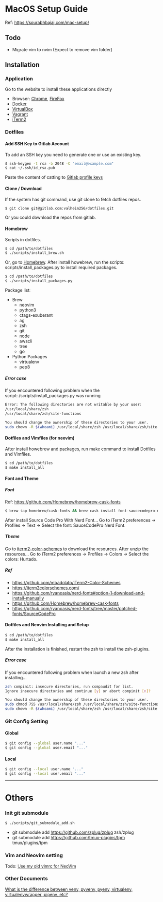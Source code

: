 # MacOS Setup Guide
Ref: https://sourabhbajaj.com/mac-setup/

## Todo
* Migrate vim to nvim (Expect to remove vim folder)

## Installation
### Application
Go to the website to install these applications directly
* Browser: [Chrome], [FireFox]
* [Docker]
* [VirtualBox]
* [Vagrant]
* [iTerm2]

### Dotfiles
#### Add SSH Key to Gitlab Account
To add an SSH key you need to generate one or use an existing key.
```sh
$ ssh-keygen -t rsa -b 2048 -C "email@example.com"
$ cat ~/.ssh/id_rsa.pub
```
Paste the content of catting to [Gitlab profile keys]
#### Clone / Download
If the system has git command, use git clone to fetch dotfiles repos.
```sh
$ git clone git@gitlab.com:valhein256/dotfiles.git
```
Or you could download the repos from gitlab.

#### Homebrew
Scripts in dotfiles.
```sh
$ cd /path/to/dotfiles
$ ./scripts/install_brew.sh
```
Or, go to [Homebrew].
After install howebrew, run the scripts: scripts/install_packages.py to install required packages.
```sh
$ cd /path/to/dotfiles
$ ./scripts/install_packages.py
```
Package list:
* Brew
    * neovim 
    * python3 
    * ctags-exuberant 
    * ag 
    * zsh 
    * git 
    * node 
    * awscli 
    * tree 
    * go
* Python Packages
    * virtualenv
    * pep8

##### Error case
If you encountered following problem when the script:./scripts/install_packages.py was running
```sh
Error: The following directories are not writable by your user:
/usr/local/share/zsh
/usr/local/share/zsh/site-functions

You should change the ownership of these directories to your user.
sudo chown -R $(whoami) /usr/local/share/zsh /usr/local/share/zsh/site-functions
```
#### Dotfiles and Vimfiles (for neovim)
After install howebrew and packages, run make command to install Dotfiles and Vimfiles.
```sh
$ cd /path/to/dotfiles
$ make install_all
```
#### Font and Theme
##### Font
Ref: https://github.com/Homebrew/homebrew-cask-fonts
```sh
$ brew tap homebrew/cask-fonts && brew cask install font-saucecodepro-nerd-font # Install Source Code Pro With Nerd Font.
```
After install Source Code Pro With Nerd Font...
Go to iTerm2 preferences -> Profiles -> Text -> Select the font: SauceCodePro Nerd Font.
##### Theme
Go to [iterm2-color-schemes] to download the resources.
After unzip the resources...
Go to iTerm2 preferences -> Profiles -> Colors -> Select the colors: Hurtado.
##### Ref
* https://github.com/mbadolato/iTerm2-Color-Schemes
* https://iterm2colorschemes.com/
* https://github.com/ryanoasis/nerd-fonts#option-1-download-and-install-manually
* https://github.com/Homebrew/homebrew-cask-fonts
* https://github.com/ryanoasis/nerd-fonts/tree/master/patched-fonts/SourceCodePro
#### Dotfiles and Neovim Installing and Setup
```sh
$ cd /path/to/dotfiles
$ make install_all
```
After the installation is finished, restart the zsh to install the zsh-plugins.
##### Error case
If you encountered following problem when launch a new zsh after installing... 
```sh
zsh compinit: insecure directories, run compaudit for list.
Ignore insecure directories and continue [y] or abort compinit [n]? 

You should change the ownership of these directories to your user.
sudo chmod 755 /usr/local/share/zsh /usr/local/share/zsh/site-functions 
sudo chown -R $(whoami) /usr/local/share/zsh /usr/local/share/zsh/site-functions
```
### Git Config Setting
#### Global
```sh
$ git config --global user.name "..."
$ git config --global user.email "..."
```
#### Local
```sh
$ git config --local user.name "..."
$ git config --local user.email "..."
```
---------
# Others
### Init git submodule
```sh
$ ./scripts/git_submodule_add.sh
```
* git submodule add https://github.com/zplug/zplug zsh/zplug
* git submodule add https://github.com/tmux-plugins/tpm tmux/plugins/tpm
### Vim and Neovim setting
Todo: [Use my old vimrc for NeoVim]

### Other Documents
[What is the difference between venv, pyvenv, pyenv, virtualenv, virtualenvwrapper, pipenv, etc?]

   [Chrome]: <https://www.google.com/chrome/?brand=CHBD&gclid=CjwKCAjw34n5BRA9EiwA2u9k30fBEMblRcv82Os1vwt6z4tOarneYbf-eOGCF4Uy7kVNs4MxcmpE6xoC4lUQAvD_BwE&gclsrc=aw.ds>
   [Firefox]: <https://www.mozilla.org/en-US/>
   [Docker]: <https://www.docker.com/>
   [virtualbox]: <https://www.virtualbox.org/>
   [vagrant]: <https://www.vagrantup.com/>
   [iTerm2]: <https://www.iterm2.com/>
   [Homebrew]: <https://brew.sh/>
   [iterm2-color-schemes]: <https://iterm2colorschemes.com/>
   [Use my old vimrc for NeoVim]: <https://blog.m157q.tw/posts/2018/07/23/use-my-old-vimrc-for-neovim/>
   [What is the difference between venv, pyvenv, pyenv, virtualenv, virtualenvwrapper, pipenv, etc?]: <https://stackoverflow.com/questions/41573587/what-is-the-difference-between-venv-pyvenv-pyenv-virtualenv-virtualenvwrappe/41573588#41573588>
   [Use my old vimrc for NeoVim]: <https://blog.m157q.tw/posts/2018/07/23/use-my-old-vimrc-for-neovim/>
   [Gitlab profile keys]: <https://gitlab.com/-/profile/keys>

